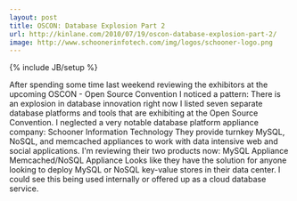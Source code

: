 ```yaml
---
layout: post
title: OSCON: Database Explosion Part 2
url: http://kinlane.com/2010/07/19/oscon-database-explosion-part-2/
image: http://www.schoonerinfotech.com/img/logos/schooner-logo.png
---
```

{% include JB/setup %}
<p>
     After spending some time last weekend reviewing the exhibitors at the upcoming OSCON - Open Source Convention I noticed a pattern: There is an explosion in database innovation right now I listed seven separate database platforms and tools that are exhibiting at the Open Source Convention. I neglected a very notable database platform appliance company: Schooner Information Technology They provide turnkey MySQL, NoSQL, and memcached appliances to work with data intensive web and social applications. I'm reviewing their two products now: MySQL Appliance Memcached/NoSQL Appliance Looks like they have the solution for anyone looking to deploy MySQL or NoSQL key-value stores in their data center. I could see this being used internally or offered up as a cloud database service.
</p>